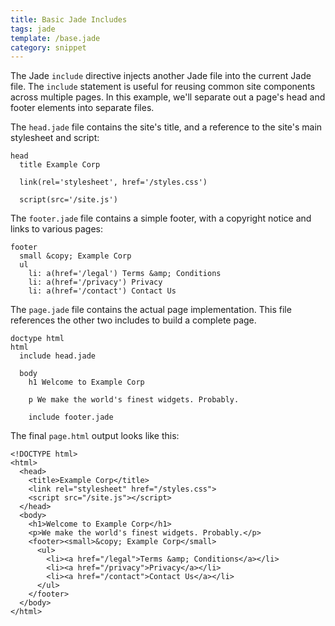 ```yaml
---
title: Basic Jade Includes
tags: jade
template: /base.jade
category: snippet
---
```


The Jade `include` directive injects another Jade file into the current Jade file. The `include` statement is useful for reusing common site components across multiple pages. In this example, we'll separate out a page's head and footer elements into separate files.

The `head.jade` file contains the site's title, and a reference to the site's main stylesheet and script:

```
head
  title Example Corp

  link(rel='stylesheet', href='/styles.css')

  script(src='/site.js')
```

The `footer.jade` file contains a simple footer, with a copyright notice and links to various pages:

```
footer
  small &copy; Example Corp
  ul
    li: a(href='/legal') Terms &amp; Conditions
    li: a(href='/privacy') Privacy
    li: a(href='/contact') Contact Us
```

The `page.jade` file contains the actual page implementation. This file references the other two includes to build a complete page.

```
doctype html
html
  include head.jade

  body
    h1 Welcome to Example Corp

    p We make the world's finest widgets. Probably.

    include footer.jade
```

The final `page.html` output looks like this:

```
<!DOCTYPE html>
<html>
  <head>
    <title>Example Corp</title>
    <link rel="stylesheet" href="/styles.css">
    <script src="/site.js"></script>
  </head>
  <body>
    <h1>Welcome to Example Corp</h1>
    <p>We make the world's finest widgets. Probably.</p>
    <footer><small>&copy; Example Corp</small>
      <ul>
        <li><a href="/legal">Terms &amp; Conditions</a></li>
        <li><a href="/privacy">Privacy</a></li>
        <li><a href="/contact">Contact Us</a></li>
      </ul>
    </footer>
  </body>
</html>
```
